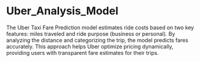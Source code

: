 # Uber_Analysis_Model
The Uber Taxi Fare Prediction model estimates ride costs based on two key features: miles traveled and ride purpose (business or personal). By analyzing the distance and categorizing the trip, the model predicts fares accurately. This approach helps Uber optimize pricing dynamically, providing users with transparent fare estimates for their trips.
